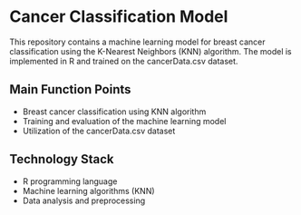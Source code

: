 # Cancer Classification Model

This repository contains a machine learning model for breast cancer classification using the K-Nearest Neighbors (KNN) algorithm. The model is implemented in R and trained on the cancerData.csv dataset.

## Main Function Points
- Breast cancer classification using KNN algorithm
- Training and evaluation of the machine learning model
- Utilization of the cancerData.csv dataset

## Technology Stack
- R programming language
- Machine learning algorithms (KNN)
- Data analysis and preprocessing
